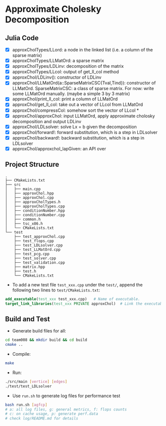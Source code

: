 # Approximate Cholesky Decomposition

## Julia Code

- [x] approxCholTypes/LLord: a node in the linked list (i.e. a column of the sparse matrix)
- [x] approxCholTypes/LLMatOrd: a sparse matrix
- [x] approxCholTypes/LDLinv: decomposition of the matrix
- [x] approxCholTypes/LLcol: output of get_ll_col method
- [x] approxChol/LDLinv(): constructor of LDLinv
- [x] approxChol/LLMatOrd(a::SparseMatrixCSC{Tval,Tind}): constructor of LLMatOrd. SparseMatrixCSC: a class of sparse matrix. For now: write some LLMatOrd manually. (maybe a simple 3 by 3 matrix)
- [x] approxChol/print_ll_col: print a column of LLMatOrd
- [x] approxChol/get_ll_col: take out a vector of LLcol from LLMatOrd
- [x] approxChol/compressCol: somehow sort the vector of LLcol *
- [x] approxChol/approxChol: input LLMatOrd, apply approximate cholosky decomposition and output LDLinv
- [x] approxChol/LDLsolver: solve Lx = b given the decomposition
- [x] approxChol/forward!: forward substitution, which is a step in LDLsolver
- [x] approxChol/backward!: backward substitution, which is a step in LDLsolver
- [x] approxChol/approxchol_lapGiven: an API over 

## Project Structure
``` text
.
├── CMakeLists.txt
├── src
│   ├── main.cpp
│   ├── approxChol.hpp
│   ├── approxChol.cpp
│   ├── approxCholTypes.h
│   ├── approxCholTypes.cpp
│   ├── conditionNumber.hpp
│   ├── conditionNumber.cpp
│   ├── common.h
│   ├── tsc_x86.h
│   └── CMakeLists.txt
└── test
    ├── test_approxChol.cpp
    ├── test_flops.cpp
    ├── test_LDLsolver.cpp
    ├── test_LLMatOrd.cpp
    ├── test_pcg.cpp
    ├── test_solver.cpp
    ├── test_validation.cpp
    ├── matrix.hpp
    ├── test.h
    └── CMakeLists.txt
```
- To add a new test file `test_xxx.cpp` under the `test/`, append the following two lines to `test/CMakeLists.txt`: 
``` cmake
add_executable(test_xxx test_xxx.cpp)   # Name of executable.
target_link_libraries(test_xxx PRIVATE approxChol)  # Link the executable to the library built from src/*.cpp
```

## Build and Test
- Generate build files for all:
``` bash
cd team008 && mkdir build && cd build
cmake ..
```
- Compile:
``` bash
make
```
- Run:
``` bash
./src/main [vertice] [edges]
./test/test_LDLsolver
```
- Use `run.sh` to generate log files for performance test
``` bash
bash run.sh [agfcp] 
# a: all log files, g: general metrics, f: flops counts
# c: on cache usage, p: generate perf.data
# check log/README.md for details
```
